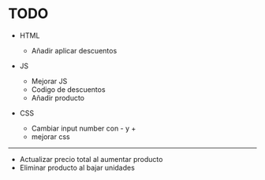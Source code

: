 # TODO

- HTML
  - Añadir aplicar descuentos

- JS
  - Mejorar JS
  - Codigo de descuentos
  - Añadir producto

- CSS
  - Cambiar input number con - y +
  - mejorar css

---

- Actualizar precio total al aumentar producto
- Eliminar producto al bajar unidades